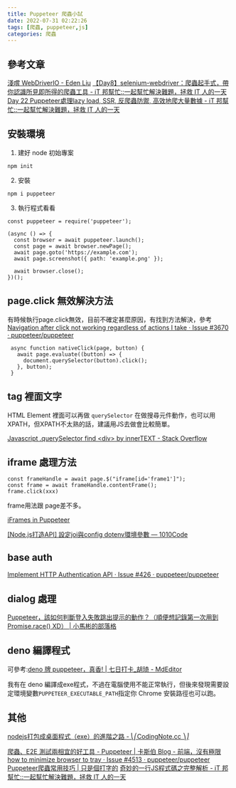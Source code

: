 ```yaml
---
title: Puppeteer 爬蟲小試
date: 2022-07-31 02:22:26
tags: [爬蟲, puppeteer,js]
categories: 爬蟲
---
```


## 參考文章

[淺嚐 WebDriverIO - Eden Liu](https://eden-liu.com/frontend/taste-webdriverio/)
[【Day8】selenium-webdriver：爬蟲起手式，帶你認識所見即所得的爬蟲工具 - iT 邦幫忙::一起幫忙解決難題，拯救 IT 人的一天](https://ithelp.ithome.com.tw/articles/10241791)
[Day 22 Puppeteer處理lazy load, SSR, 反爬蟲防禦, 高效地爬大量數據 - iT 邦幫忙::一起幫忙解決難題，拯救 IT 人的一天](https://ithelp.ithome.com.tw/articles/10204195)

<!--more-->

## 安裝環境

1. 建好 node 初始專案

```bash=
npm init

```

2. 安裝

```
npm i puppeteer

```


3. 執行程式看看

```javascript=
const puppeteer = require('puppeteer');

(async () => {
  const browser = await puppeteer.launch();
  const page = await browser.newPage();
  await page.goto('https://example.com');
  await page.screenshot({ path: 'example.png' });

  await browser.close();
})();

```


## page.click 無效解決方法

有時候執行page.click無效，目前不確定甚麼原因，有找到方法解決，參考 [Navigation after click not working regardless of actions I take · Issue #3670 · puppeteer/puppeteer](https://github.com/puppeteer/puppeteer/issues/3670)

```javascript=
 async function nativeClick(page, button) {
   await page.evaluate((button) => {
     document.querySelector(button).click();
   }, button);
 }
 ```
 


## tag 裡面文字

HTML Element 裡面可以再做 `querySelector` 在做搜尋元件動作，也可以用XPATH，但XPATH不太熟的話，建議用JS去做會比較簡單。

[Javascript .querySelector find \<div\> by innerTEXT - Stack Overflow](https://stackoverflow.com/questions/37098405/javascript-queryselector-find-div-by-innertext)
    
    

## iframe 處理方法

```javascript=
const frameHandle = await page.$("iframe[id='frame1']");
const frame = await frameHandle.contentFrame();
frame.click(xxx)
```

frame用法跟 page差不多。

[iFrames in Puppeteer](https://chercher.tech/puppeteer/iframes-puppeteer)

[[Node.js打造API] 設定joi與config dotenv環境參數 — 1010Code](https://andy6804tw.github.io/2018/01/01/joi-config-dotenv/)

## base auth



[Implement HTTP Authentication API · Issue #426 · puppeteer/puppeteer](https://github.com/puppeteer/puppeteer/issues/426)

## dialog 處理

[Puppeteer，該如何判斷登入失敗跳出提示的動作？（順便想記錄第一次用到 Promise.race() XD） | 小馬彬的部落格](https://littlehorseboy.github.io/2020/07/11/202007-puppeteer-dialog-promise-race/#%E7%88%AC%E8%9F%B2%E7%9B%AE%E6%A8%99%E7%B6%B2%E7%AB%99%E8%AA%AA%E6%98%8E)

## deno 編譯程式

可參考:[deno 牌 puppeteer，真香! | 七日打卡_胡琦 - MdEditor](https://www.gushiciku.cn/pl/grDK/zh-tw)

我有在 deno 編譯成exe程式，不過在電腦使用不能正常執行，但後來發現需要設定環境變數`PUPPETEER_EXECUTABLE_PATH`指定你 Chrome 安裝路徑也可以跑。

## 其他

[nodejs打包成桌面程式（exe）的進階之路 - ⎝⎛CodingNote.cc ⎞⎠](https://codingnote.cc/zh-tw/p/186803/)

[爬蟲、E2E 測試兩相宜的好工具 - Puppeteer | 卡斯伯 Blog - 前端，沒有極限](https://wcc723.github.io/development/2020/03/01/puppeteer/)
[how to minimize browser to tray · Issue #4513 · puppeteer/puppeteer](https://github.com/puppeteer/puppeteer/issues/4513)
[Puppeteer爬蟲常用技巧 | 只是個打字的](https://blog.typeart.cc/using-puppeteer-crawler-common-skills/)
[奇妙的一行JS程式碼之完整解析 - iT 邦幫忙::一起幫忙解決難題，拯救 IT 人的一天](https://ithelp.ithome.com.tw/articles/10228789)